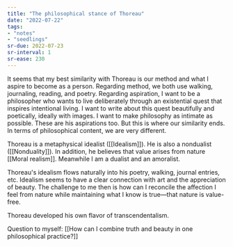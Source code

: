 ```yaml
---
title: "The philosophical stance of Thoreau"
date: "2022-07-22"
tags:
- "notes"
- "seedlings"
sr-due: 2022-07-23
sr-interval: 1
sr-ease: 230
---
```


It seems that my best similarity with Thoreau is our method and what I aspire to become as a person. Regarding method, we both use walking, journaling, reading, and poetry. Regarding aspiration, I want to be a philosopher who wants to live deliberately through an existential quest that inspires intentional living. I want to write about this quest beautifully and poetically, ideally with images. I want to make philosophy as intimate as possible. These are his aspirations too. But this is where our similarity ends. In terms of philosophical content, we are very different.

Thoreau is a metaphysical idealist ([[Idealism]]). He is also a nondualist ([[Nonduality]]). In addition, he believes that value arises from nature [[Moral realism]]. Meanwhile I am a dualist and an amoralist.

Thoreau's idealism flows naturally into his poetry, walking, journal entries, etc. Idealism seems to have a clear connection with art and the appreciation of beauty. The challenge to me then is how can I reconcile the affection I feel from nature while maintaining what I know is true—that nature is value-free.

Thoreau developed his own flavor of transcendentalism.

Question to myself: [[How can I combine truth and beauty in one philosophical practice?]]